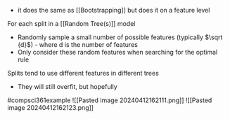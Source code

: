 - it does the same as [[Bootstrapping]] but does it on a feature level

For each split in a [[Random Tree(s)]] model
- Randomly sample a small number of possible features (typically $\sqrt {d}$) - where d is the number of features
- Only consider these random features when searching for the optimal rule

Splits tend to use different features in different trees
- They will still overfit, but hopefully 

#compsci361example ![[Pasted image 20240412162111.png]]
![[Pasted image 20240412162123.png]]